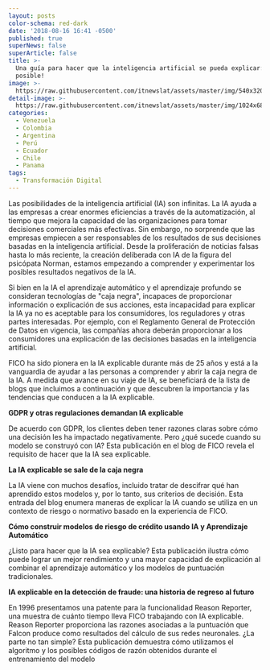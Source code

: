 ```yaml
---
layout: posts
color-schema: red-dark
date: '2018-08-16 16:41 -0500'
published: true
superNews: false
superArticle: false
title: >-
  Una guía para hacer que la inteligencia artificial se pueda explicar: ¡sí, es
  posible!
image: >-
  https://raw.githubusercontent.com/itnewslat/assets/master/img/540x320/inteligencia-artificial-p.jpg
detail-image: >-
  https://raw.githubusercontent.com/itnewslat/assets/master/img/1024x680/inteligencia-artificial-g.jpg
categories:
  - Venezuela
  - Colombia
  - Argentina
  - Perú
  - Ecuador
  - Chile
  - Panama
tags:
  - Transformación Digital
---
```

Las posibilidades de la inteligencia artificial (IA) son infinitas. La IA ayuda a las empresas a crear enormes eficiencias a través de la automatización, al tiempo que mejora la capacidad de las organizaciones para tomar decisiones comerciales más efectivas. Sin embargo, no sorprende que las empresas empiecen a ser responsables de los resultados de sus decisiones basadas en la inteligencia artificial. Desde la proliferación de noticias falsas hasta lo más reciente, la creación deliberada con IA de la figura del psicópata Norman, estamos empezando a comprender y experimentar los posibles resultados negativos de la IA.

Si bien en la IA el aprendizaje automático y el aprendizaje profundo se consideran tecnologías de "caja negra", incapaces de proporcionar información o explicación de sus acciones, esta incapacidad para explicar la IA ya no es aceptable para los consumidores, los reguladores y otras partes interesadas. Por ejemplo, con el Reglamento General de Protección de Datos en vigencia, las compañías ahora deberán proporcionar a los consumidores una explicación de las decisiones basadas en la inteligencia artificial.

FICO ha sido pionera en la IA explicable durante más de 25 años y está a la vanguardia de ayudar a las personas a comprender y abrir la caja negra de la IA. A medida que avance en su viaje de IA, se beneficiará de la lista de blogs que incluimos a continuación y que descubren la importancia y las tendencias que conducen a la IA explicable.

**GDPR y otras regulaciones demandan IA explicable**

De acuerdo con GDPR, los clientes deben tener razones claras sobre cómo una decisión les ha impactado negativamente. Pero ¿qué sucede cuando su modelo se construyó con IA? Esta publicación en el blog de FICO revela el requisito de hacer que la IA sea explicable.

**La IA explicable se sale de la caja negra**

La IA viene con muchos desafíos, incluido tratar de descifrar qué han aprendido estos modelos y, por lo tanto, sus criterios de decisión. Esta entrada del blog enumera maneras de explicar la IA cuando se utiliza en un contexto de riesgo o normativo basado en la experiencia de FICO.

**Cómo construir modelos de riesgo de crédito usando IA y Aprendizaje Automático**

¿Listo para hacer que la IA sea explicable? Esta publicación ilustra cómo puede lograr un mejor rendimiento y una mayor capacidad de explicación al combinar el aprendizaje automático y los modelos de puntuación tradicionales. 

**IA explicable en la detección de fraude: una historia de regreso al futuro**

En 1996 presentamos una patente para la funcionalidad Reason Reporter, una muestra de cuánto tiempo lleva FICO trabajando con IA explicable. Reason Reporter proporciona las razones asociadas a la puntuación que Falcon produce como resultados del cálculo de sus redes neuronales.  ¿La parte no tan simple?  Esta publicación demuestra cómo utilizamos el algoritmo y los posibles códigos de razón obtenidos durante el entrenamiento del modelo